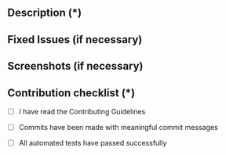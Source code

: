 <!---
    Thank you for contributing to LBRY.
    Fields marked with (*) are required. Please don't remove the template.
-->

## Description (*)
<!---
   Please provide a brief description of this PR.
-->

## Fixed Issues (if necessary)
<!---
    Please mention all the relevant issues this PR fixes.
-->

## Screenshots (if necessary)
<!---
  Provide relevant screenshots for the error fixed or the feature introduced. You can upload JPEGs, PNGs, or GIFs.
-->

## Contribution checklist (*)
 - [ ] I have read the Contributing Guidelines
 - [ ] Commits have been made with meaningful commit messages
 - [ ] All automated tests have passed successfully 

 

